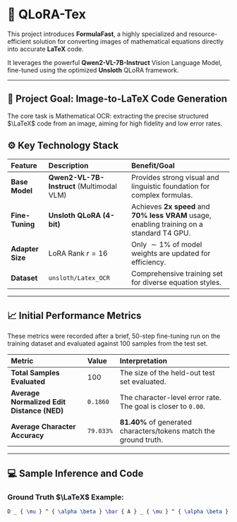 # 🚀 QLoRA-Tex

This project introduces **FormulaFast**, a highly specialized and resource-efficient solution for converting images of mathematical equations directly into accurate **LaTeX** code.

It leverages the powerful **Qwen2-VL-7B-Instruct** Vision Language Model, fine-tuned using the optimized **Unsloth** QLoRA framework.

---

## 🎯 Project Goal: Image-to-LaTeX Code Generation

The core task is $\text{Mathematical OCR}$: extracting the precise structured $\LaTeX$ code from an image, aiming for high fidelity and low error rates.

## ⚙️ Key Technology Stack

| Feature | Description | Benefit/Goal |
| :--- | :--- | :--- |
| **Base Model** | **Qwen2-VL-7B-Instruct** (Multimodal VLM) | Provides strong visual and linguistic foundation for complex formulas. |
| **Fine-Tuning** | **Unsloth QLoRA (4-bit)** | Achieves **2x speed** and **70% less VRAM** usage, enabling training on a standard T4 GPU. |
| **Adapter Size** | LoRA Rank $r=16$ | Only $\sim 1\%$ of model weights are updated for efficiency. |
| **Dataset** | `unsloth/Latex_OCR` | Comprehensive training set for diverse equation styles. |

---

## 📈 Initial Performance Metrics

These metrics were recorded after a brief, 50-step fine-tuning run on the training dataset and evaluated against 100 samples from the test set.

| Metric | Value | Interpretation |
| :--- | :--- | :--- |
| **Total Samples Evaluated** | 100 | The size of the held-out test set evaluated. |
| **Average Normalized Edit Distance (NED)** | `0.1860` | The character-level error rate. The goal is closer to `0.00`. |
| **Average Character Accuracy** | `79.033%` | $\mathbf{81.40\%}$ of generated characters/tokens match the ground truth. |

***

## 💻 Sample Inference and Code

### Ground Truth $\LaTeX$ Example:

```latex
D _ { \mu } ^ { \alpha \beta } \bar { A } _ { \mu } ^ { \alpha \beta } = 0
